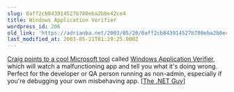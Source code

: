 ```yaml
---
slug: 0aff2cb843914527b780eba2b0e42ce4
title: Windows Application Verifier
wordpress_id: 206
old_link: 'https://adrianba.net/2003/05/20/0aff2cb843914527b780eba2b0e42ce4/'
last_modified_at: 2003-05-21T01:29:25.000Z
---
```


[
Craig points to a cool Microsoft tool](http://staff.develop.com/candera/weblog2/permalink.aspx/146469a5-10be-4e45-bbe3-031de0fefb70) called
[
Windows Application Verifier](http://www.microsoft.com/windowsxp/appexperience/appverifier.asp), which will watch a malfunctioning
app and tell you what it's doing wrong. Perfect for the developer
or QA person running as non-admin, especially if you're debugging
your own misbehaving app.
[[The .NET
Guy](http://dotnetguy.techieswithcats.com/)]

